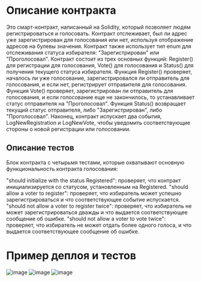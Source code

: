 # Описание контракта

Это смарт-контракт, написанный на Solidity, который позволяет людям регистрироваться и голосовать. Контракт отслеживает, был ли адрес уже зарегистрирован для голосования или нет, используя отображение адресов на булевы значения. Контракт также использует тип enum для отслеживания статуса избирателя: "Зарегистрирован" или "Проголосовал". Контракт состоит из трех основных функций: Register() для регистрации для голосования, Vote() для голосования и Status() для получения текущего статуса избирателя. Функция Register() проверяет, началось ли уже голосование, зарегистрировался ли отправитель для голосования, и если нет, регистрирует отправителя для голосования. Функция Vote() проверяет, зарегистрирован ли отправитель для голосования, и если голосование еще не закончилось, то устанавливает статус отправителя на "Проголосовал". Функция Status() возвращает текущий статус отправителя, либо "Зарегистрирован", либо "Проголосовал". Наконец, контракт испускает два события, LogNewRegistration и LogNewVote, чтобы уведомить соответствующие стороны о новой регистрации или голосовании.

## Описание тестов

Блок контракта с четырьмя тестами, которые охватывают основную функциональность контракта голосования:

"should initialize with the status Registered": проверяет, что контракт инициализируется со статусом, установленным на Registered.
"should allow a voter to register": проверяет, что избиратель может успешно зарегистрироваться и что соответствующее событие испускается.
"should not allow a voter to register twice": проверяет, что избиратель не может зарегистрироваться дважды и что выдается соответствующее сообщение об ошибке.
"should not allow a voter to vote twice": проверяет, что избиратель не может отдать более одного голоса, и что выдается соответствующее сообщение об ошибке.

# Пример деплоя и тестов

![image](https://user-images.githubusercontent.com/43700151/227236532-71dd9e27-8922-44e1-84f4-c69cc1e72f4d.png)
![image](https://user-images.githubusercontent.com/43700151/227236620-c683500f-702d-467d-aee8-8ce90dfc7ad8.png)
![image](https://user-images.githubusercontent.com/43700151/227236652-688430d0-52ca-4b42-8593-066fe7b426e9.png)
